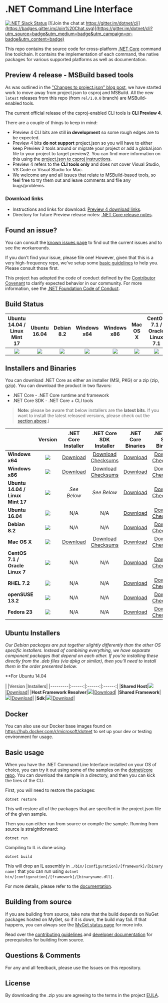 # .NET Command Line Interface

[![.NET Slack Status](https://aspnetcoreslack.herokuapp.com/badge.svg?2)](http://tattoocoder.com/aspnet-slack-sign-up/) [![Join the chat at https://gitter.im/dotnet/cli](https://badges.gitter.im/Join%20Chat.svg)](https://gitter.im/dotnet/cli?utm_source=badge&utm_medium=badge&utm_campaign=pr-badge&utm_content=badge)

This repo contains the source code for cross-platform [.NET Core](http://github.com/dotnet/core) command line toolchain. It contains the implementation of each command, the native packages for various supported platforms as well as documentation. 

Preview 4 release - MSBuild based tools
---------------------------------------
As was outlined in the ["Changes to project.json" blog post](https://blogs.msdn.microsoft.com/dotnet/2016/05/23/changes-to-project-json/), we have started work to move away from project.json to csproj and MSBuild. All the new `latest` releases from this repo (from `rel/1.0.0` branch) are MSBuild-enabled tools. 

The current official release of the csproj-enabled CLI tools is **CLI Preview 4**. 

There are a couple of things to keep in mind:

* Preview 4 CLI bits are still **in development** so some rough edges are to be expected. 
* Preview 4 bits **do not support** project.json so you will have to either keep Preview 2 tools around or migrate your project or add a global.json file to your project to target preview2. You can find more information on this using the [project.json to csproj instructions](https://github.com/dotnet/cli/blob/rel/1.0.0/Documentation/ProjectJsonToCSProj.md). 
* Preview 4 refers to the **CLI tools only** and does not cover Visual Studio, VS Code or Visual Studio for Mac. 
* We welcome any and all issues that relate to MSBuild-based tools, so feel free to try them out and leave comments and file any bugs/problems.

### Download links

* Instructions and links for download:  [Preview 4 download links](https://github.com/dotnet/core/blob/master/release-notes/preview4-download.md). 
* Directory for future Preview release notes: [.NET Core release notes](https://github.com/dotnet/core/tree/master/release-notes).

Found an issue?
---------------
You can consult the [known issues page](https://github.com/dotnet/core/blob/master/cli/known-issues.md) to find out the current issues and 
to see the workarounds.  

If you don't find your issue, please file one! However, given that this is a very high-frequency repo, we've setup some [basic guidelines](Documentation/issue-filing-guide.md) to help you. Please consult those first.

This project has adopted the code of conduct defined by the [Contributor Covenant](http://contributor-covenant.org/) to clarify expected behavior in our community. For more information, see the [.NET Foundation Code of Conduct](http://www.dotnetfoundation.org/code-of-conduct).

Build Status
------------

|Ubuntu 14.04 / Linux Mint 17 |Ubuntu 16.04 |Debian 8.2 |Windows x64 |Windows x86 |Mac OS X |CentOS 7.1 / Oracle Linux 7.1 |RHEL 7.2 |OpenSUSE 13.2 |Fedora 23|
|:------:|:------:|:------:|:------:|:------:|:------:|:------:|:------:|:------:|:------:|
|[![](https://mseng.visualstudio.com/_apis/public/build/definitions/d09b7a4d-0a51-4c0e-a15a-07921d5b558f/4633/badge)](https://mseng.visualstudio.com/dotnetcore/_build?_a=completed&definitionId=4633)|[![](https://mseng.visualstudio.com/_apis/public/build/definitions/d09b7a4d-0a51-4c0e-a15a-07921d5b558f/4635/badge)](https://mseng.visualstudio.com/dotnetcore/_build?_a=completed&definitionId=4635)|[![](https://mseng.visualstudio.com/_apis/public/build/definitions/d09b7a4d-0a51-4c0e-a15a-07921d5b558f/4629/badge)](https://mseng.visualstudio.com/dotnetcore/_build?_a=completed&definitionId=4629)|[![](https://mseng.visualstudio.com/_apis/public/build/definitions/d09b7a4d-0a51-4c0e-a15a-07921d5b558f/4638/badge)](https://mseng.visualstudio.com/dotnetcore/_build?_a=completed&definitionId=4638)|[![](https://mseng.visualstudio.com/_apis/public/build/definitions/d09b7a4d-0a51-4c0e-a15a-07921d5b558f/4637/badge)](https://mseng.visualstudio.com/dotnetcore/_build?_a=completed&definitionId=4637)|[![](https://mseng.visualstudio.com/_apis/public/build/definitions/d09b7a4d-0a51-4c0e-a15a-07921d5b558f/4632/badge)](https://mseng.visualstudio.com/dotnetcore/_build?_a=completed&definitionId=4632)|[![](https://mseng.visualstudio.com/_apis/public/build/definitions/d09b7a4d-0a51-4c0e-a15a-07921d5b558f/4628/badge)](https://mseng.visualstudio.com/dotnetcore/_build?_a=completed&definitionId=4628)|[![](https://mseng.visualstudio.com/_apis/public/build/definitions/d09b7a4d-0a51-4c0e-a15a-07921d5b558f/4634/badge)](https://mseng.visualstudio.com/dotnetcore/_build?_a=completed&definitionId=4634)|[![](https://mseng.visualstudio.com/_apis/public/build/definitions/d09b7a4d-0a51-4c0e-a15a-07921d5b558f/4631/badge)](https://mseng.visualstudio.com/dotnetcore/_build?_a=completed&definitionId=4631)|[![](https://mseng.visualstudio.com/_apis/public/build/definitions/d09b7a4d-0a51-4c0e-a15a-07921d5b558f/4630/badge)](https://mseng.visualstudio.com/dotnetcore/_build?_a=completed&definitionId=4630)|

Installers and Binaries
-----------------------

You can download .NET Core as either an installer (MSI, PKG) or a zip (zip, gzip). You can download the product in two flavors:

- .NET Core - .NET Core runtime and framework
- .NET Core SDK - .NET Core + CLI tools

> **Note:** please be aware that below installers are the **latest bits**. If you 
> want to install the latest released versions, please check out the [section above](#download-links).)

|  | Version | .NET Core Installer | .NET Core SDK Installer | .NET Core Binaries | .NET Core SDK Binaries |
|----------------------------------|:--------------------------------------------------------------------------------------------------------------------------------------------------------------------------------------------:|:--------------------------------------------------------------------------------------------------------------:|:---------------------------------------------------------------------------------------------------------------------------------------------------------------------------------------------------------------------------:|:-------------------------------------------------------------------------------------------------------------------------:|:-----------------------------------------------------------------------------------------------------------------------------------------------------------------------------------------------------------------------------------------------------:|
| **Windows x64** | [![](https://dotnetcli.blob.core.windows.net/dotnet/Sdk/master/Windows_x64_Release_version_badge.svg)](https://dotnetcli.blob.core.windows.net/dotnet/Sdk/master/latest.version) | [Download](https://dotnetcli.blob.core.windows.net/dotnet/preview/Installers/Latest/dotnet-win-x64.latest.exe) | [Download](https://dotnetcli.blob.core.windows.net/dotnet/Sdk/master/dotnet-dev-win-x64.latest.exe) [Checksums](https://dotnetclichecksums.blob.core.windows.net/dotnet/Sdk/master/dotnet-dev-win-x64.latest.exe.sha) | [Download](https://dotnetcli.blob.core.windows.net/dotnet/preview/Binaries/Latest/dotnet-win-x64.latest.zip) | [Download](https://dotnetcli.blob.core.windows.net/dotnet/Sdk/master/dotnet-dev-win-x64.latest.zip) [Checksums](https://dotnetclichecksums.blob.core.windows.net/dotnet/Sdk/master/dotnet-dev-win-x64.latest.zip.sha) |
| **Windows x86** | [![](https://dotnetcli.blob.core.windows.net/dotnet/Sdk/master/Windows_x86_Release_version_badge.svg)](https://dotnetcli.blob.core.windows.net/dotnet/Sdk/master/latest.version) | [Download](https://dotnetcli.blob.core.windows.net/dotnet/preview/Installers/Latest/dotnet-win-x86.latest.exe) | [Download](https://dotnetcli.blob.core.windows.net/dotnet/Sdk/master/dotnet-dev-win-x86.latest.exe) [Checksums](https://dotnetclichecksums.blob.core.windows.net/dotnet/Sdk/master/dotnet-dev-win-x86.latest.exe.sha) | [Download](https://dotnetcli.blob.core.windows.net/dotnet/preview/Binaries/Latest/dotnet-win-x86.latest.zip) | [Download](https://dotnetcli.blob.core.windows.net/dotnet/Sdk/master/dotnet-dev-win-x86.latest.zip) [Checksums](https://dotnetclichecksums.blob.core.windows.net/dotnet/Sdk/master/dotnet-dev-win-x86.latest.zip.sha) |
| **Ubuntu 14.04 / Linux Mint 17** | [![](https://dotnetcli.blob.core.windows.net/dotnet/Sdk/master/Ubuntu_x64_Release_version_badge.svg)](https://dotnetcli.blob.core.windows.net/dotnet/Sdk/master/latest.version) | *See Below* | *See Below* | [Download](https://dotnetcli.blob.core.windows.net/dotnet/preview/Binaries/Latest/dotnet-ubuntu-x64.latest.tar.gz) | [Download](https://dotnetcli.blob.core.windows.net/dotnet/Sdk/master/dotnet-dev-ubuntu-x64.latest.tar.gz) [Checksums](https://dotnetclichecksums.blob.core.windows.net/dotnet/Sdk/master/dotnet-dev-ubuntu-x64.latest.tar.gz.sha) |
| **Ubuntu 16.04** | [![](https://dotnetcli.blob.core.windows.net/dotnet/Sdk/master/Ubuntu_16_04_x64_Release_version_badge.svg)](https://dotnetcli.blob.core.windows.net/dotnet/Sdk/master/latest.version) | N/A | N/A | [Download](https://dotnetcli.blob.core.windows.net/dotnet/preview/Binaries/Latest/dotnet-ubuntu.16.04-x64.latest.tar.gz) | [Download](https://dotnetcli.blob.core.windows.net/dotnet/Sdk/master/dotnet-dev-ubuntu.16.04-x64.latest.tar.gz) [Checksums](https://dotnetclichecksums.blob.core.windows.net/dotnet/Sdk/master/dotnet-dev-ubuntu.16.04-x64.latest.tar.gz.sha) |
| **Debian 8.2** | [![](https://dotnetcli.blob.core.windows.net/dotnet/Sdk/master/Debian_x64_Release_version_badge.svg)](https://dotnetcli.blob.core.windows.net/dotnet/Sdk/master/latest.version) | N/A | N/A | [Download](https://dotnetcli.blob.core.windows.net/dotnet/preview/Binaries/Latest/dotnet-debian-x64.latest.tar.gz) | [Download](https://dotnetcli.blob.core.windows.net/dotnet/Sdk/master/dotnet-dev-debian-x64.latest.tar.gz) [Checksums](https://dotnetclichecksums.blob.core.windows.net/dotnet/Sdk/master/dotnet-dev-debian-x64.latest.tar.gz.sha) |
| **Mac OS X** | [![](https://dotnetcli.blob.core.windows.net/dotnet/Sdk/master/OSX_x64_Release_version_badge.svg)](https://dotnetcli.blob.core.windows.net/dotnet/Sdk/master/latest.version) | [Download](https://dotnetcli.blob.core.windows.net/dotnet/preview/Installers/Latest/dotnet-osx-x64.latest.pkg) | [Download](https://dotnetcli.blob.core.windows.net/dotnet/Sdk/master/dotnet-dev-osx-x64.latest.pkg) [Checksums](https://dotnetclichecksums.blob.core.windows.net/dotnet/Sdk/master/dotnet-dev-osx-x64.latest.pkg.sha) | [Download](https://dotnetcli.blob.core.windows.net/dotnet/preview/Binaries/Latest/dotnet-osx-x64.latest.tar.gz) | [Download](https://dotnetcli.blob.core.windows.net/dotnet/Sdk/master/dotnet-dev-osx-x64.latest.tar.gz) [Checksums](https://dotnetclichecksums.blob.core.windows.net/dotnet/Sdk/master/dotnet-dev-osx-x64.latest.tar.gz.sha) |
| **CentOS 7.1 / Oracle Linux 7** | [![](https://dotnetcli.blob.core.windows.net/dotnet/Sdk/master/CentOS_x64_Release_version_badge.svg)](https://dotnetcli.blob.core.windows.net/dotnet/Sdk/master/latest.version) | N/A | N/A | [Download](https://dotnetcli.blob.core.windows.net/dotnet/preview/Binaries/Latest/dotnet-centos-x64.latest.tar.gz) | [Download](https://dotnetcli.blob.core.windows.net/dotnet/Sdk/master/dotnet-dev-centos-x64.latest.tar.gz) [Checksums](https://dotnetclichecksums.blob.core.windows.net/dotnet/Sdk/master/dotnet-dev-centos-x64.latest.tar.gz.sha) |
| **RHEL 7.2** | [![](https://dotnetcli.blob.core.windows.net/dotnet/Sdk/master/RHEL_x64_Release_version_badge.svg)](https://dotnetcli.blob.core.windows.net/dotnet/Sdk/master/latest.version) | N/A | N/A | [Download](https://dotnetcli.blob.core.windows.net/dotnet/preview/Binaries/Latest/dotnet-rhel-x64.latest.tar.gz) | [Download](https://dotnetcli.blob.core.windows.net/dotnet/Sdk/master/dotnet-dev-rhel-x64.latest.tar.gz) [Checksums](https://dotnetclichecksums.blob.core.windows.net/dotnet/Sdk/master/dotnet-dev-rhel-x64.latest.tar.gz.sha) |
| **openSUSE 13.2** | [![](https://dotnetcli.blob.core.windows.net/dotnet/Sdk/master/openSUSE_13_2_x64_Release_version_badge.svg)](https://dotnetcli.blob.core.windows.net/dotnet/Sdk/master/latest.version) | N/A | N/A | [Download](https://dotnetcli.blob.core.windows.net/dotnet/preview/Binaries/Latest/dotnet-opensuse.13.2-x64.latest.tar.gz) | [Download](https://dotnetcli.blob.core.windows.net/dotnet/Sdk/master/dotnet-dev-opensuse.13.2-x64.latest.tar.gz) [Checksums](https://dotnetclichecksums.blob.core.windows.net/dotnet/Sdk/master/dotnet-dev-opensuse.13.2-x64.latest.tar.gz.sha) |
| **Fedora 23** | [![](https://dotnetcli.blob.core.windows.net/dotnet/Sdk/master/Fedora_23_x64_Release_version_badge.svg)](https://dotnetcli.blob.core.windows.net/dotnet/Sdk/master/latest.version) | N/A | N/A | [Download](https://dotnetcli.blob.core.windows.net/dotnet/preview/Binaries/Latest/dotnet-fedora.23-x64.latest.tar.gz) | [Download](https://dotnetcli.blob.core.windows.net/dotnet/Sdk/master/dotnet-dev-fedora.23-x64.latest.tar.gz) [Checksums](https://dotnetclichecksums.blob.core.windows.net/dotnet/Sdk/master/dotnet-dev-fedora.23-x64.latest.tar.gz.sha) |

Ubuntu Installers
----------

*Our Debian packages are put together slightly differently than the other OS specific installers. Instead of combining everything, we have separate component packages that depend on each other. If you're installing these directly from the .deb files (via dpkg or similar), then you'll need to install them in the order presented below.*

**For Ubuntu 14.04

|         |Version |Installers|
|---------|:------:|:------:|:------:|
|**Shared Host**|[![](https://dotnetcli.blob.core.windows.net/dotnet/Sdk/master/Ubuntu_x64_Release_version_badge.svg)](https://dotnetcli.blob.core.windows.net/dotnet/Sdk/master/latest.version)|[Download](https://dotnetcli.blob.core.windows.net/dotnet/preview/Installers/Latest/dotnet-host-ubuntu-x64.latest.deb)|
|**Host Framework Resolver**|[![](https://dotnetcli.blob.core.windows.net/dotnet/Sdk/master/Ubuntu_x64_Release_version_badge.svg)](https://dotnetcli.blob.core.windows.net/dotnet/Sdk/master/latest.version)|[Download](https://dotnetcli.blob.core.windows.net/dotnet/preview/Installers/Latest/dotnet-hostfxr-ubuntu-x64.latest.deb)|
|**Shared Framework**|[![](https://dotnetcli.blob.core.windows.net/dotnet/Sdk/master/Ubuntu_x64_Release_version_badge.svg)](https://dotnetcli.blob.core.windows.net/dotnet/Sdk/master/latest.version)|[Download](https://dotnetcli.blob.core.windows.net/dotnet/preview/Installers/Latest/dotnet-sharedframework-ubuntu-x64.latest.deb)|
|**Sdk**|[![](https://dotnetcli.blob.core.windows.net/dotnet/Sdk/master/Ubuntu_x64_Release_version_badge.svg)](https://dotnetcli.blob.core.windows.net/dotnet/Sdk/master/latest.version)|[Download](https://dotnetcli.blob.core.windows.net/dotnet/Sdk/master/dotnet-sdk-ubuntu-x64.latest.deb)|

Docker
------

You can also use our Docker base images found on https://hub.docker.com/r/microsoft/dotnet to set up your dev or testing environment for usage.  

Basic usage
-----------

When you have the .NET Command Line Interface installed on your OS of choice, you can try it out using some of the samples on the [dotnet/core repo](https://github.com/dotnet/core/tree/master/samples). You can download the sample in a directory, and then you can kick the tires of the CLI.


First, you will need to restore the packages:
	
	dotnet restore
	
This will restore all of the packages that are specified in the project.json file of the given sample.

Then you can either run from source or compile the sample. Running from source is straightforward:
	
	dotnet run
	
Compiling to IL is done using:
	
	dotnet build

This will drop an IL assembly in `./bin/[configuration]/[framework]/[binary name]` 
that you can run using `dotnet bin/[configuration]/[framework]/[binaryname.dll]`.

For more details, please refer to the [documentation](https://aka.ms/dotnet-cli-docs).

Building from source
--------------------

If you are building from source, take note that the build depends on NuGet packages hosted on MyGet, so if it is down, the build may fail. If that happens, you can always see the [MyGet status page](http://status.myget.org/) for more info. 

Read over the [contributing guidelines](CONTRIBUTING.md) and [developer documentation](Documentation) for prerequisites for building from source.

Questions & Comments
--------------------

For any and all feedback, please use the Issues on this repository. 

License
-------

By downloading the .zip you are agreeing to the terms in the project [EULA](https://aka.ms/dotnet-core-eula).
